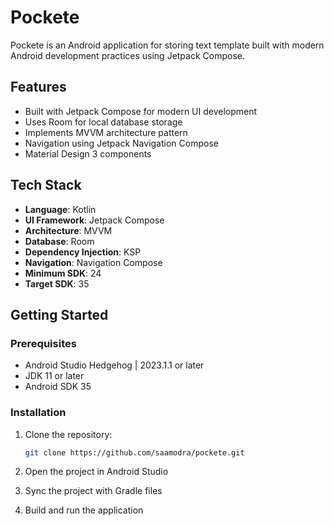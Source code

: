 # Pockete

Pockete is an Android application for storing text template built with modern Android development practices using Jetpack Compose.

## Features

- Built with Jetpack Compose for modern UI development
- Uses Room for local database storage
- Implements MVVM architecture pattern
- Navigation using Jetpack Navigation Compose
- Material Design 3 components

## Tech Stack

- **Language**: Kotlin
- **UI Framework**: Jetpack Compose
- **Architecture**: MVVM
- **Database**: Room
- **Dependency Injection**: KSP
- **Navigation**: Navigation Compose
- **Minimum SDK**: 24
- **Target SDK**: 35

## Getting Started

### Prerequisites

- Android Studio Hedgehog | 2023.1.1 or later
- JDK 11 or later
- Android SDK 35

### Installation

1. Clone the repository:
    ```bash
    git clone https://github.com/saamodra/pockete.git
    ```

2. Open the project in Android Studio

3. Sync the project with Gradle files

4. Build and run the application

